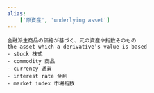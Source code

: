 ```yaml
---
alias:
    ['原資産', 'underlying asset']
---
```

	金融派生商品の価格が基づく、元の資産や指数そのもの
	the asset which a derivative's value is based
	- stock 株式
	- commodity 商品
	- currency 通貨
	- interest rate 金利
	- market index 市場指数